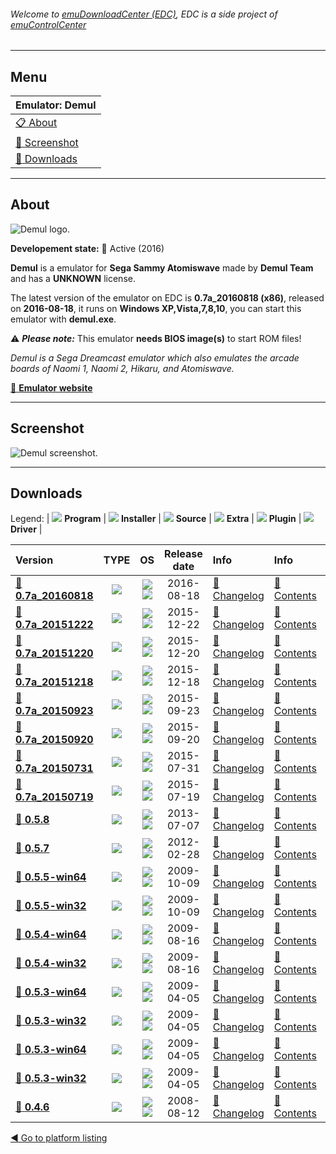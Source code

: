 ###### Welcome to [emuDownloadCenter (EDC)](https://github.com/PhoenixInteractiveNL/emuDownloadCenter/wiki/), EDC is a side project of [emuControlCenter](https://github.com/PhoenixInteractiveNL/emuControlCenter/wiki/)
***
## Menu
| **Emulator: Demul** |
|:---------|
| [:clipboard: About](#about) |
| [:sunrise: Screenshot](#screenshot) |
| [:floppy_disk: Downloads](#downloads) |
***
## About
![](https://github.com/PhoenixInteractiveNL/emuDownloadCenter/wiki/images_emulator/demul_logo_200.jpg "Demul logo.")

**Developement state:** :large_blue_circle: Active (2016)

**Demul** is a emulator for **Sega Sammy Atomiswave** made by **Demul Team** and has a **UNKNOWN** license.

The latest version of the emulator on EDC is **0.7a_20160818 (x86)**, released on **2016-08-18**, it runs on **Windows XP,Vista,7,8,10**, you can start this emulator with **demul.exe**.

:warning: _**Please note:**_ This emulator **needs BIOS image(s)** to start ROM files!

_Demul is a Sega Dreamcast emulator which also emulates the arcade boards of Naomi 1, Naomi 2, Hikaru, and Atomiswave._

[:link: **Emulator website**](http://demul.emulation64.com)
***
## Screenshot
![](https://raw.githubusercontent.com/PhoenixInteractiveNL/emuDownloadCenter/master/hooks/demul/emulator_screen_01.jpg "Demul screenshot.")
***
## Downloads
Legend:
| ![](https://raw.githubusercontent.com/wiki/PhoenixInteractiveNL/emuDownloadCenter/images_misc/icon_program_24.png) **Program** | 
![](https://raw.githubusercontent.com/wiki/PhoenixInteractiveNL/emuDownloadCenter/images_misc/icon_installer_24.png) **Installer** | 
![](https://raw.githubusercontent.com/wiki/PhoenixInteractiveNL/emuDownloadCenter/images_misc/icon_source_code_24.png) **Source** | 
![](https://raw.githubusercontent.com/wiki/PhoenixInteractiveNL/emuDownloadCenter/images_misc/icon_extra_24.png) **Extra** | 
![](https://raw.githubusercontent.com/wiki/PhoenixInteractiveNL/emuDownloadCenter/images_misc/icon_plugin_24.png) **Plugin** | 
![](https://raw.githubusercontent.com/wiki/PhoenixInteractiveNL/emuDownloadCenter/images_misc/icon_driver_24.png) **Driver** | 
 
 
| Version  | TYPE | OS | Release date  | Info       | Info       | DL Size    |
|:---------|:----:|:--:|:-------------:|:-----------|:-----------|-----------:|
| [:floppy_disk: **0.7a_20160818**](https://github.com/PhoenixInteractiveNL/edc-repo0002/raw/master/demul/0.7a_20160818.7z) | ![](https://raw.githubusercontent.com/wiki/PhoenixInteractiveNL/emuDownloadCenter/images_misc/icon_program_24.png) | ![](https://raw.githubusercontent.com/wiki/PhoenixInteractiveNL/emuDownloadCenter/images_misc/logo_windows_24.png)![](https://raw.githubusercontent.com/wiki/PhoenixInteractiveNL/emuDownloadCenter/images_misc/icon_32-bit_24.png) | 2016-08-18 | [:page_facing_up: Changelog](https://github.com/PhoenixInteractiveNL/edc-repo0002/blob/master/demul/0.7a_20160818_changelog.txt) | [:mag_right: Contents](https://github.com/PhoenixInteractiveNL/edc-repo0002/blob/master/demul/0.7a_20160818_contents.txt) | 2675 KB |
| [:floppy_disk: **0.7a_20151222**](https://github.com/PhoenixInteractiveNL/edc-repo0002/raw/master/demul/0.7a_20151222.7z) | ![](https://raw.githubusercontent.com/wiki/PhoenixInteractiveNL/emuDownloadCenter/images_misc/icon_program_24.png) | ![](https://raw.githubusercontent.com/wiki/PhoenixInteractiveNL/emuDownloadCenter/images_misc/logo_windows_24.png)![](https://raw.githubusercontent.com/wiki/PhoenixInteractiveNL/emuDownloadCenter/images_misc/icon_32-bit_24.png) | 2015-12-22 | [:page_facing_up: Changelog](https://github.com/PhoenixInteractiveNL/edc-repo0002/blob/master/demul/0.7a_20151222_changelog.txt) | [:mag_right: Contents](https://github.com/PhoenixInteractiveNL/edc-repo0002/blob/master/demul/0.7a_20151222_contents.txt) | 2562 KB |
| [:floppy_disk: **0.7a_20151220**](https://github.com/PhoenixInteractiveNL/edc-repo0002/raw/master/demul/0.7a_20151220.7z) | ![](https://raw.githubusercontent.com/wiki/PhoenixInteractiveNL/emuDownloadCenter/images_misc/icon_program_24.png) | ![](https://raw.githubusercontent.com/wiki/PhoenixInteractiveNL/emuDownloadCenter/images_misc/logo_windows_24.png)![](https://raw.githubusercontent.com/wiki/PhoenixInteractiveNL/emuDownloadCenter/images_misc/icon_32-bit_24.png) | 2015-12-20 | [:page_facing_up: Changelog](https://github.com/PhoenixInteractiveNL/edc-repo0002/blob/master/demul/0.7a_20151220_changelog.txt) | [:mag_right: Contents](https://github.com/PhoenixInteractiveNL/edc-repo0002/blob/master/demul/0.7a_20151220_contents.txt) | 2572 KB |
| [:floppy_disk: **0.7a_20151218**](https://github.com/PhoenixInteractiveNL/edc-repo0002/raw/master/demul/0.7a_20151218.7z) | ![](https://raw.githubusercontent.com/wiki/PhoenixInteractiveNL/emuDownloadCenter/images_misc/icon_program_24.png) | ![](https://raw.githubusercontent.com/wiki/PhoenixInteractiveNL/emuDownloadCenter/images_misc/logo_windows_24.png)![](https://raw.githubusercontent.com/wiki/PhoenixInteractiveNL/emuDownloadCenter/images_misc/icon_32-bit_24.png) | 2015-12-18 | [:page_facing_up: Changelog](https://github.com/PhoenixInteractiveNL/edc-repo0002/blob/master/demul/0.7a_20151218_changelog.txt) | [:mag_right: Contents](https://github.com/PhoenixInteractiveNL/edc-repo0002/blob/master/demul/0.7a_20151218_contents.txt) | 2571 KB |
| [:floppy_disk: **0.7a_20150923**](https://github.com/PhoenixInteractiveNL/edc-repo0002/raw/master/demul/0.7a_20150923.7z) | ![](https://raw.githubusercontent.com/wiki/PhoenixInteractiveNL/emuDownloadCenter/images_misc/icon_program_24.png) | ![](https://raw.githubusercontent.com/wiki/PhoenixInteractiveNL/emuDownloadCenter/images_misc/logo_windows_24.png)![](https://raw.githubusercontent.com/wiki/PhoenixInteractiveNL/emuDownloadCenter/images_misc/icon_32-bit_24.png) | 2015-09-23 | [:page_facing_up: Changelog](https://github.com/PhoenixInteractiveNL/edc-repo0002/blob/master/demul/0.7a_20150923_changelog.txt) | [:mag_right: Contents](https://github.com/PhoenixInteractiveNL/edc-repo0002/blob/master/demul/0.7a_20150923_contents.txt) | 2816 KB |
| [:floppy_disk: **0.7a_20150920**](https://github.com/PhoenixInteractiveNL/edc-repo0002/raw/master/demul/0.7a_20150920.7z) | ![](https://raw.githubusercontent.com/wiki/PhoenixInteractiveNL/emuDownloadCenter/images_misc/icon_program_24.png) | ![](https://raw.githubusercontent.com/wiki/PhoenixInteractiveNL/emuDownloadCenter/images_misc/logo_windows_24.png)![](https://raw.githubusercontent.com/wiki/PhoenixInteractiveNL/emuDownloadCenter/images_misc/icon_32-bit_24.png) | 2015-09-20 | [:page_facing_up: Changelog](https://github.com/PhoenixInteractiveNL/edc-repo0002/blob/master/demul/0.7a_20150920_changelog.txt) | [:mag_right: Contents](https://github.com/PhoenixInteractiveNL/edc-repo0002/blob/master/demul/0.7a_20150920_contents.txt) | 2832 KB |
| [:floppy_disk: **0.7a_20150731**](https://github.com/PhoenixInteractiveNL/edc-repo0002/raw/master/demul/0.7a_20150731.7z) | ![](https://raw.githubusercontent.com/wiki/PhoenixInteractiveNL/emuDownloadCenter/images_misc/icon_program_24.png) | ![](https://raw.githubusercontent.com/wiki/PhoenixInteractiveNL/emuDownloadCenter/images_misc/logo_windows_24.png)![](https://raw.githubusercontent.com/wiki/PhoenixInteractiveNL/emuDownloadCenter/images_misc/icon_32-bit_24.png) | 2015-07-31 | [:page_facing_up: Changelog](https://github.com/PhoenixInteractiveNL/edc-repo0002/blob/master/demul/0.7a_20150731_changelog.txt) | [:mag_right: Contents](https://github.com/PhoenixInteractiveNL/edc-repo0002/blob/master/demul/0.7a_20150731_contents.txt) | 2797 KB |
| [:floppy_disk: **0.7a_20150719**](https://github.com/PhoenixInteractiveNL/edc-repo0002/raw/master/demul/0.7a_20150719.7z) | ![](https://raw.githubusercontent.com/wiki/PhoenixInteractiveNL/emuDownloadCenter/images_misc/icon_program_24.png) | ![](https://raw.githubusercontent.com/wiki/PhoenixInteractiveNL/emuDownloadCenter/images_misc/logo_windows_24.png)![](https://raw.githubusercontent.com/wiki/PhoenixInteractiveNL/emuDownloadCenter/images_misc/icon_32-bit_24.png) | 2015-07-19 | [:page_facing_up: Changelog](https://github.com/PhoenixInteractiveNL/edc-repo0002/blob/master/demul/0.7a_20150719_changelog.txt) | [:mag_right: Contents](https://github.com/PhoenixInteractiveNL/edc-repo0002/blob/master/demul/0.7a_20150719_contents.txt) | 1284 KB |
| [:floppy_disk: **0.5.8**](https://github.com/PhoenixInteractiveNL/edc-repo0002/raw/master/demul/0.5.8.7z) | ![](https://raw.githubusercontent.com/wiki/PhoenixInteractiveNL/emuDownloadCenter/images_misc/icon_program_24.png) | ![](https://raw.githubusercontent.com/wiki/PhoenixInteractiveNL/emuDownloadCenter/images_misc/logo_windows_24.png)![](https://raw.githubusercontent.com/wiki/PhoenixInteractiveNL/emuDownloadCenter/images_misc/icon_32-bit_24.png) | 2013-07-07 | [:page_facing_up: Changelog](https://github.com/PhoenixInteractiveNL/edc-repo0002/blob/master/demul/0.5.8_changelog.txt) | [:mag_right: Contents](https://github.com/PhoenixInteractiveNL/edc-repo0002/blob/master/demul/0.5.8_contents.txt) | 838 KB |
| [:floppy_disk: **0.5.7**](https://github.com/PhoenixInteractiveNL/edc-repo0002/raw/master/demul/0.5.7.7z) | ![](https://raw.githubusercontent.com/wiki/PhoenixInteractiveNL/emuDownloadCenter/images_misc/icon_program_24.png) | ![](https://raw.githubusercontent.com/wiki/PhoenixInteractiveNL/emuDownloadCenter/images_misc/logo_windows_24.png)![](https://raw.githubusercontent.com/wiki/PhoenixInteractiveNL/emuDownloadCenter/images_misc/icon_32-bit_24.png) | 2012-02-28 | [:page_facing_up: Changelog](https://github.com/PhoenixInteractiveNL/edc-repo0002/blob/master/demul/0.5.7_changelog.txt) | [:mag_right: Contents](https://github.com/PhoenixInteractiveNL/edc-repo0002/blob/master/demul/0.5.7_contents.txt) | 924 KB |
| [:floppy_disk: **0.5.5-win64**](https://github.com/PhoenixInteractiveNL/edc-repo0002/raw/master/demul/0.5.5-win64.7z) | ![](https://raw.githubusercontent.com/wiki/PhoenixInteractiveNL/emuDownloadCenter/images_misc/icon_program_24.png) | ![](https://raw.githubusercontent.com/wiki/PhoenixInteractiveNL/emuDownloadCenter/images_misc/logo_windows_24.png)![](https://raw.githubusercontent.com/wiki/PhoenixInteractiveNL/emuDownloadCenter/images_misc/icon_64-bit_24.png) | 2009-10-09 | [:page_facing_up: Changelog](https://github.com/PhoenixInteractiveNL/edc-repo0002/blob/master/demul/0.5.5-win64_changelog.txt) | [:mag_right: Contents](https://github.com/PhoenixInteractiveNL/edc-repo0002/blob/master/demul/0.5.5-win64_contents.txt) | 729 KB |
| [:floppy_disk: **0.5.5-win32**](https://github.com/PhoenixInteractiveNL/edc-repo0002/raw/master/demul/0.5.5-win32.7z) | ![](https://raw.githubusercontent.com/wiki/PhoenixInteractiveNL/emuDownloadCenter/images_misc/icon_program_24.png) | ![](https://raw.githubusercontent.com/wiki/PhoenixInteractiveNL/emuDownloadCenter/images_misc/logo_windows_24.png)![](https://raw.githubusercontent.com/wiki/PhoenixInteractiveNL/emuDownloadCenter/images_misc/icon_32-bit_24.png) | 2009-10-09 | [:page_facing_up: Changelog](https://github.com/PhoenixInteractiveNL/edc-repo0002/blob/master/demul/0.5.5-win32_changelog.txt) | [:mag_right: Contents](https://github.com/PhoenixInteractiveNL/edc-repo0002/blob/master/demul/0.5.5-win32_contents.txt) | 649 KB |
| [:floppy_disk: **0.5.4-win64**](https://github.com/PhoenixInteractiveNL/edc-repo0002/raw/master/demul/0.5.4-win64.7z) | ![](https://raw.githubusercontent.com/wiki/PhoenixInteractiveNL/emuDownloadCenter/images_misc/icon_program_24.png) | ![](https://raw.githubusercontent.com/wiki/PhoenixInteractiveNL/emuDownloadCenter/images_misc/logo_windows_24.png)![](https://raw.githubusercontent.com/wiki/PhoenixInteractiveNL/emuDownloadCenter/images_misc/icon_64-bit_24.png) | 2009-08-16 | [:page_facing_up: Changelog](https://github.com/PhoenixInteractiveNL/edc-repo0002/blob/master/demul/0.5.4-win64_changelog.txt) | [:mag_right: Contents](https://github.com/PhoenixInteractiveNL/edc-repo0002/blob/master/demul/0.5.4-win64_contents.txt) | 520 KB |
| [:floppy_disk: **0.5.4-win32**](https://github.com/PhoenixInteractiveNL/edc-repo0002/raw/master/demul/0.5.4-win32.7z) | ![](https://raw.githubusercontent.com/wiki/PhoenixInteractiveNL/emuDownloadCenter/images_misc/icon_program_24.png) | ![](https://raw.githubusercontent.com/wiki/PhoenixInteractiveNL/emuDownloadCenter/images_misc/logo_windows_24.png)![](https://raw.githubusercontent.com/wiki/PhoenixInteractiveNL/emuDownloadCenter/images_misc/icon_32-bit_24.png) | 2009-08-16 | [:page_facing_up: Changelog](https://github.com/PhoenixInteractiveNL/edc-repo0002/blob/master/demul/0.5.4-win32_changelog.txt) | [:mag_right: Contents](https://github.com/PhoenixInteractiveNL/edc-repo0002/blob/master/demul/0.5.4-win32_contents.txt) | 482 KB |
| [:floppy_disk: **0.5.3-win64**](https://github.com/PhoenixInteractiveNL/edc-repo0002/raw/master/demul/0.5.3-win64.7z) | ![](https://raw.githubusercontent.com/wiki/PhoenixInteractiveNL/emuDownloadCenter/images_misc/icon_program_24.png) | ![](https://raw.githubusercontent.com/wiki/PhoenixInteractiveNL/emuDownloadCenter/images_misc/logo_windows_24.png)![](https://raw.githubusercontent.com/wiki/PhoenixInteractiveNL/emuDownloadCenter/images_misc/icon_64-bit_24.png) | 2009-04-05 | [:page_facing_up: Changelog](https://github.com/PhoenixInteractiveNL/edc-repo0002/blob/master/demul/0.5.3-win64_changelog.txt) | [:mag_right: Contents](https://github.com/PhoenixInteractiveNL/edc-repo0002/blob/master/demul/0.5.3-win64_contents.txt) | 452 KB |
| [:floppy_disk: **0.5.3-win32**](https://github.com/PhoenixInteractiveNL/edc-repo0002/raw/master/demul/0.5.3-win32.7z) | ![](https://raw.githubusercontent.com/wiki/PhoenixInteractiveNL/emuDownloadCenter/images_misc/icon_program_24.png) | ![](https://raw.githubusercontent.com/wiki/PhoenixInteractiveNL/emuDownloadCenter/images_misc/logo_windows_24.png)![](https://raw.githubusercontent.com/wiki/PhoenixInteractiveNL/emuDownloadCenter/images_misc/icon_32-bit_24.png) | 2009-04-05 | [:page_facing_up: Changelog](https://github.com/PhoenixInteractiveNL/edc-repo0002/blob/master/demul/0.5.3-win32_changelog.txt) | [:mag_right: Contents](https://github.com/PhoenixInteractiveNL/edc-repo0002/blob/master/demul/0.5.3-win32_contents.txt) | 414 KB |
| [:floppy_disk: **0.5.3-win64**](https://github.com/PhoenixInteractiveNL/edc-repo0002/raw/master/demul/0.5.3-win64.7z) | ![](https://raw.githubusercontent.com/wiki/PhoenixInteractiveNL/emuDownloadCenter/images_misc/icon_program_24.png) | ![](https://raw.githubusercontent.com/wiki/PhoenixInteractiveNL/emuDownloadCenter/images_misc/logo_windows_24.png)![](https://raw.githubusercontent.com/wiki/PhoenixInteractiveNL/emuDownloadCenter/images_misc/icon_64-bit_24.png) | 2009-04-05 | [:page_facing_up: Changelog](https://github.com/PhoenixInteractiveNL/edc-repo0002/blob/master/demul/0.5.3-win64_changelog.txt) | [:mag_right: Contents](https://github.com/PhoenixInteractiveNL/edc-repo0002/blob/master/demul/0.5.3-win64_contents.txt) | 452 KB |
| [:floppy_disk: **0.5.3-win32**](https://github.com/PhoenixInteractiveNL/edc-repo0002/raw/master/demul/0.5.3-win32.7z) | ![](https://raw.githubusercontent.com/wiki/PhoenixInteractiveNL/emuDownloadCenter/images_misc/icon_program_24.png) | ![](https://raw.githubusercontent.com/wiki/PhoenixInteractiveNL/emuDownloadCenter/images_misc/logo_windows_24.png)![](https://raw.githubusercontent.com/wiki/PhoenixInteractiveNL/emuDownloadCenter/images_misc/icon_32-bit_24.png) | 2009-04-05 | [:page_facing_up: Changelog](https://github.com/PhoenixInteractiveNL/edc-repo0002/blob/master/demul/0.5.3-win32_changelog.txt) | [:mag_right: Contents](https://github.com/PhoenixInteractiveNL/edc-repo0002/blob/master/demul/0.5.3-win32_contents.txt) | 414 KB |
| [:floppy_disk: **0.4.6**](https://github.com/PhoenixInteractiveNL/edc-repo0002/raw/master/demul/0.4.6.7z) | ![](https://raw.githubusercontent.com/wiki/PhoenixInteractiveNL/emuDownloadCenter/images_misc/icon_program_24.png) | ![](https://raw.githubusercontent.com/wiki/PhoenixInteractiveNL/emuDownloadCenter/images_misc/logo_windows_24.png)![](https://raw.githubusercontent.com/wiki/PhoenixInteractiveNL/emuDownloadCenter/images_misc/icon_32-bit_24.png) | 2008-08-12 | [:page_facing_up: Changelog](https://github.com/PhoenixInteractiveNL/edc-repo0002/blob/master/demul/0.4.6_changelog.txt) | [:mag_right: Contents](https://github.com/PhoenixInteractiveNL/edc-repo0002/blob/master/demul/0.4.6_contents.txt) | 310 KB |

[:arrow_backward: Go to platform listing](https://github.com/PhoenixInteractiveNL/emuDownloadCenter/wiki/EDC-Platform-List)
